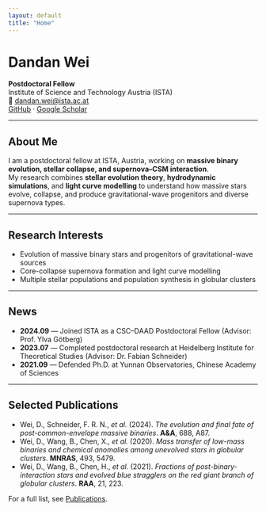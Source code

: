 ```yaml
---
layout: default
title: "Home"
---
```


# Dandan Wei

**Postdoctoral Fellow**  
Institute of Science and Technology Austria (ISTA)  
📧 [dandan.wei@ista.ac.at](mailto:dandan.wei@ista.ac.at)  
[GitHub](https://github.com/Dandan-star0) · [Google Scholar](https://scholar.google.com/)

---

## About Me
I am a postdoctoral fellow at ISTA, Austria, working on **massive binary evolution, stellar collapse, and supernova–CSM interaction**.  
My research combines **stellar evolution theory**, **hydrodynamic simulations**, and **light curve modelling** to understand how massive stars evolve, collapse, and produce gravitational-wave progenitors and diverse supernova types.

---

## Research Interests
- Evolution of massive binary stars and progenitors of gravitational-wave sources  
- Core-collapse supernova formation and light curve modelling  
- Multiple stellar populations and population synthesis in globular clusters  

---

## News
- **2024.09** — Joined ISTA as a CSC–DAAD Postdoctoral Fellow (Advisor: Prof. Ylva Götberg)  
- **2023.07** — Completed postdoctoral research at Heidelberg Institute for Theoretical Studies (Advisor: Dr. Fabian Schneider)  
- **2021.09** — Defended Ph.D. at Yunnan Observatories, Chinese Academy of Sciences  

---

## Selected Publications
- Wei, D., Schneider, F. R. N., *et al.* (2024). *The evolution and final fate of post-common-envelope massive binaries*. **A&A**, 688, A87.  
- Wei, D., Wang, B., Chen, X., *et al.* (2020). *Mass transfer of low-mass binaries and chemical anomalies among unevolved stars in globular clusters*. **MNRAS**, 493, 5479.  
- Wei, D., Wang, B., Chen, H., *et al.* (2021). *Fractions of post-binary-interaction stars and evolved blue stragglers on the red giant branch of globular clusters*. **RAA**, 21, 223.  

For a full list, see [Publications](/publications.html).
